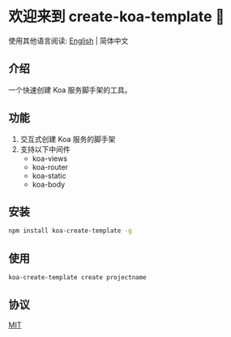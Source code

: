 # 欢迎来到 create-koa-template 👋

使用其他语言阅读: [English](./README.md) | 简体中文

## 介绍

一个快速创建 Koa 服务脚手架的工具。

## 功能

  1. 交互式创建 Koa 服务的脚手架
  2. 支持以下中间件
      - koa-views
      - koa-router
      - koa-static
      - koa-body

## 安装
```bash
npm install koa-create-template -g
```
## 使用
```bash
koa-create-template create projectname
```
## 协议

[MIT](./LICENSE)